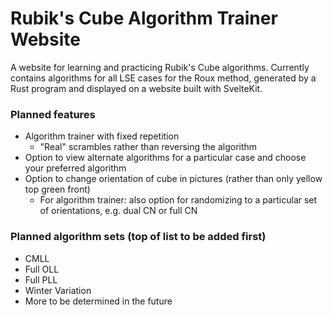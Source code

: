 # Rubik's Cube Algorithm Trainer Website
A website for learning and practicing Rubik's Cube algorithms. Currently contains algorithms for all LSE cases for the Roux method, generated by a Rust program and displayed on a website built with SvelteKit.

### Planned features
- Algorithm trainer with fixed repetition
  - "Real" scrambles rather than reversing the algorithm
- Option to view alternate algorithms for a particular case and choose your preferred algorithm
- Option to change orientation of cube in pictures (rather than only yellow top green front)
  - For algorithm trainer: also option for randomizing to a particular set of orientations, e.g. dual CN or full CN

### Planned algorithm sets (top of list to be added first)
- CMLL
- Full OLL
- Full PLL
- Winter Variation
- More to be determined in the future
